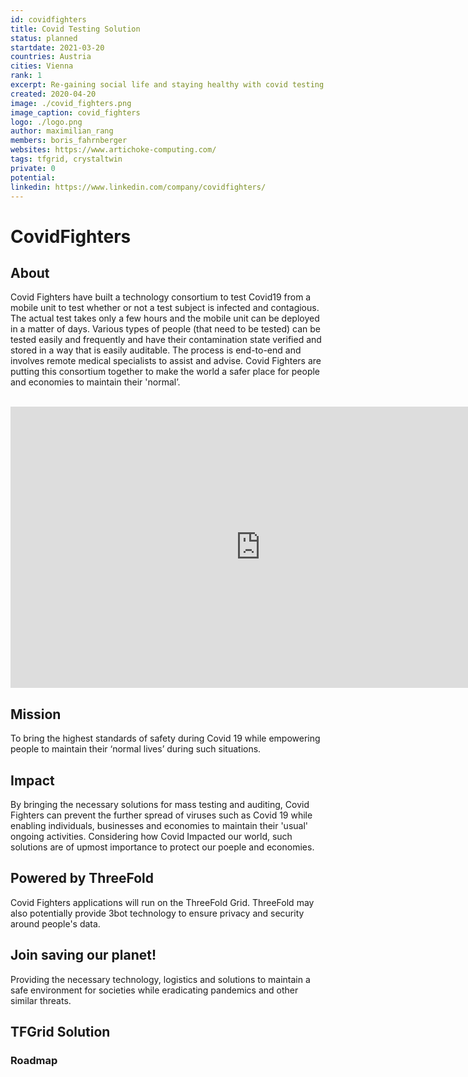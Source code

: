 ```yaml
---
id: covidfighters
title: Covid Testing Solution
status: planned
startdate: 2021-03-20
countries: Austria
cities: Vienna
rank: 1
excerpt: Re-gaining social life and staying healthy with covid testing solution on Crystal Twin.
created: 2020-04-20
image: ./covid_fighters.png
image_caption: covid_fighters
logo: ./logo.png
author: maximilian_rang
members: boris_fahrnberger
websites: https://www.artichoke-computing.com/
tags: tfgrid, crystaltwin
private: 0
potential:
linkedin: https://www.linkedin.com/company/covidfighters/
---
```


# CovidFighters

## About

Covid Fighters have built a technology consortium to test Covid19 from a mobile unit to test whether or not a test subject is infected and contagious. The actual test takes only a few hours and the mobile unit can be deployed in a matter of days.
Various types of people (that need to be tested) can be tested easily and frequently and have their contamination state verified and stored in a way that is easily auditable. The process is end-to-end and involves remote medical specialists to assist and advise. Covid Fighters are putting this consortium together to make the world a safer place for people and economies to maintain their 'normal’.

<BR>

<iframe src="https://player.vimeo.com/video/412336565" width="800" height="450" frameborder="0" allow="autoplay; fullscreen" allowfullscreen></iframe>

<BR>


## Mission

To bring the highest standards of safety during Covid 19 while empowering people to maintain their ‘normal lives’ during such situations.

## Impact

By bringing the necessary solutions for mass testing and auditing, Covid Fighters can prevent the further spread of viruses such as Covid 19 while enabling individuals, businesses and economies to maintain their 'usual' ongoing activities. Considering how Covid Impacted our world, such solutions are of upmost importance to protect our poeple and economies.

## Powered by ThreeFold

Covid Fighters applications will run on the ThreeFold Grid. ThreeFold may also potentially provide 3bot technology to ensure privacy and security around people's data.

## Join saving our planet!

Providing the necessary technology, logistics and solutions to maintain a safe environment for societies while eradicating pandemics and other similar threats.

## TFGrid Solution

### Roadmap


